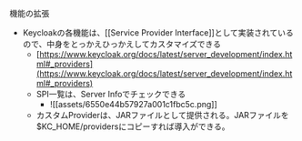 
機能の拡張
- Keycloakの各機能は、[[Service Provider Interface]]として実装されているので、中身をとっかえひっかえしてカスタマイズできる
	- [https://www.keycloak.org/docs/latest/server_development/index.html#_providers](https://www.keycloak.org/docs/latest/server_development/index.html#_providers)
	- SPI一覧は、Server Infoでチェックできる
		- ![[assets/6550e44b57927a001c1fbc5c.png]]
	- カスタムProviderは、JARファイルとして提供される。JARファイルを$KC_HOME/providersにコピーすれば導入ができる。
